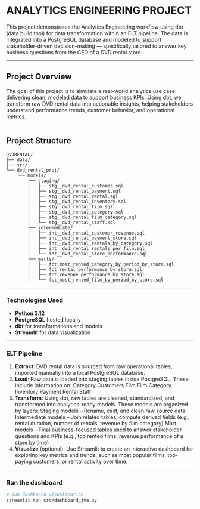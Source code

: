 # ANALYTICS ENGINEERING PROJECT

This project demonstrates the Analytics Engineering workflow using dbt (data build tool) for data transformation within an ELT pipeline. The data is integrated into a PostgreSQL database and modeled to support stakeholder-driven decision-making — specifically tailored to answer key business questions from the CEO of a DVD rental store.

---

## Project Overview

The goal of this project is to simulate a real-world analytics use case: delivering clean, modeled data to support business KPIs. Using dbt, we transform raw DVD rental data into actionable insights, helping stakeholders understand performance trends, customer behavior, and operational metrics.

---

## Project Structure

```text
DVDRENTAL/
├── data/
├── src/
└── dvd_rental_proj/
    └── models/
        ├── staging/
        │   ├── stg__dvd_rental_customer.sql
        │   ├── stg__dvd_rental_payment.sql
        |   ├── stg__dvd_rental_rental.sql
        │   ├── stg__dvd_rental_inventory.sql
        │   ├── stg__dvd_rental_film.sql
        │   ├── stg__dvd_rental_category.sql
        │   ├── stg__dvd_rental_film_category.sql
        │   └── stg__dvd_rental_staff.sql
        ├── intermediate/
        │   ├── int__dvd_rental_customer_revenue.sql
        │   ├── int__dvd_rental_payment_store.sql
        │   ├── int__dvd_rental_rentals_by_category.sql
        │   ├── int__dvd_rental_rentals_per_film.sql
        │   └── int__dvd_rental_store_performance.sql
        ├── marts/
        │   ├── fct_most_rented_category_by_period_by_store.sql
        │   ├── fct_rental_performance_by_store.sql
        │   ├── fct_revenue_performance_by_store.sql
        │   └── fct_most_rented_film_by_period_by_store.sql        

```

---
### Technologies Used

- **Python 3.12**
- **PostgreSQL** hosted locally
- **dbt** for transformations and models
- **Streamlit** for data visualization
---

### ELT Pipeline

1. **Extract**: DVD rental data is sourced from raw operational tables, imported manually into a local PostgreSQL database.
2. **Load**: Raw data is loaded into staging tables inside PostgreSQL. These include information on:
Category
Customers
Film
Film Category
Inventory
Payment
Rental
Staff
3. **Transform**: Using dbt, raw tables are cleaned, standardized, and transformed into analytics-ready models.
These models are organized by layers:
Staging models – Rename, cast, and clean raw source data
Intermediate models – Join related tables, compute derived fields (e.g., rental duration, number of rentals, revenue by film category)
Mart models – Final business-focused tables used to answer stakeholder questions and KPIs (e.g., top rented films, revenue performance of a store by time)
4. **Visualize** (optional): Use Streamlit to create an interactive dashboard for exploring key metrics and trends, such as most popular films, top-paying customers, or rental activity over time.
---

### Run the dashboard

```bash
# Run dashboard visualization
streamlit run src/dashboard_jva.py
```
